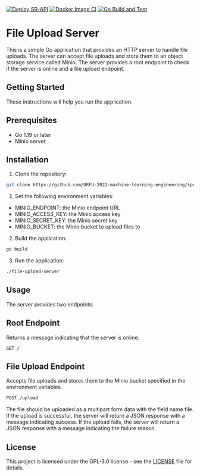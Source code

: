 [![Deploy SR-API](https://github.com/URFU-2022-machine-learning-engineering/speech-recognition-API/actions/workflows/deploy-app.yml/badge.svg?branch=main)](https://github.com/URFU-2022-machine-learning-engineering/speech-recognition-API/actions/workflows/deploy-app.yml)
[![Docker Image CI](https://github.com/URFU-2022-machine-learning-engineering/speech-recognition-API/actions/workflows/docker-image.yml/badge.svg)](https://github.com/URFU-2022-machine-learning-engineering/speech-recognition-API/actions/workflows/docker-image.yml)
[![Go Build and Test](https://github.com/URFU-2022-machine-learning-engineering/speech-recognition-API/actions/workflows/go_build_and_test.yml/badge.svg)](https://github.com/URFU-2022-machine-learning-engineering/speech-recognition-API/actions/workflows/go_build_and_test.yml)



# File Upload Server

This is a simple Go application that provides an HTTP server to handle file uploads. The server can accept file uploads and store them to an object storage service called Minio. The server provides a root endpoint to check if the server is online and a file upload endpoint.
## Getting Started

These instructions will help you run the application.
## Prerequisites


- Go 1.19 or later
- Minio server


## Installation

1. Clone the repository:

```bash
git clone https://github.com/URFU-2022-machine-learning-engineering/speech-recognition-API.git
```
2. Set the following environment variables:

- MINIO_ENDPOINT: the Minio endpoint URL
- MINIO_ACCESS_KEY: the Minio access key
- MINIO_SECRET_KEY: the Minio secret key
- MINIO_BUCKET: the Minio bucket to upload files to

2. Build the application:

```bash
go build
```

3. Run the application:

```bash
./file-upload-server
```
## Usage

The server provides two endpoints:

## Root Endpoint

Returns a message indicating that the server is online.

```
GET /
```

## File Upload Endpoint

Accepts file uploads and stores them to the Minio bucket specified in the environment variables.

```bash
POST /upload
```

The file should be uploaded as a multipart form data with the field name file. If the upload is successful, the server will return a JSON response with a message indicating success. If the upload fails, the server will return a JSON response with a message indicating the failure reason.

## License

This project is licensed under the GPL-3.0 license - see the [LICENSE](https://github.com/URFU-2022-machine-learning-engineering/speech-recognition-API/blob/main/LICENSE) file for details.
